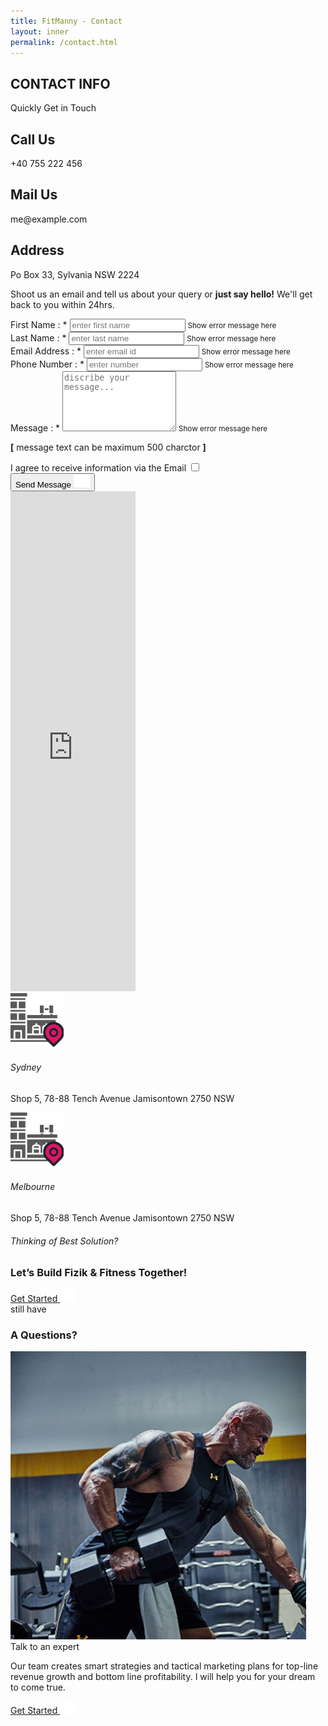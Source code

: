 ```yaml
---
title: FitManny - Contact
layout: inner
permalink: /contact.html
---
```


<!-- container -->
<main role="main" class="content-area contact-page">

  <!-- contact information section -->
  <section class="contact-info weight-lifing-outline-bg pt-4 pb-sm-5">
    <div class="container">
      <div class="row pb-sm-4 pt-sm-0 pt-5">
        <div class="col-md-12">
          <div class="title-style-5 text-center text-uppercase">
            <h1><b>CONTACT INFO</b></h1>
            <p class="mt-1 mx-auto">Quickly Get in Touch</p>
          </div>
        </div>
      </div>
      <div class="row py-3 py-sm-0 py-lg-5">
        <div class="col-lg-4 col-md-6">
          <div class="contact-info-block">
            <div class="contact-info-block-in">
              <div class="icon">
                <i class="fas fa-phone-volume"></i>
              </div>
              <div>
                <h1>Call Us</h1>
                <p>+40 755 222 456</p>
              </div>
            </div>
          </div>
        </div>
        <div class="col-lg-4 col-md-6">
          <div class="contact-info-block">
            <div class="contact-info-block-in">
              <div class="icon">
                <i class="fas fa-envelope-open mb-2"></i>
              </div>
              <div>
                <h1>Mail Us</h1>
                <p>me@example.com</p>
              </div>
            </div>
          </div>
        </div>
        <div class="col-lg-4 col-md-12 mt-lg-0 mt-md-4">
          <div class="contact-info-block">
            <div class="contact-info-block-in">
              <div class="icon">
                <i class="fas fa-map-marker-alt"></i>
              </div>
              <div>
                <h1>Address</h1>
                <p>Po Box 33, Sylvania NSW 2224</p>
              </div>
            </div>
          </div>
        </div>
      </div>
    </div>
  </section>

  <!--contact form section-->
  <section class="contact-form triangle-line-bg-left">
    <div class="contact-form-in">
      <div class="container">
        <div class="head-note p-sm-5 p-4">
          <p class="m-0"><sapn class="d-md-block d-none">Shoot us an email and tell us about your query or </sapn><b>just say hello!</b> We'll get back to you within 24hrs.</p>
          <i class="fas fa-envelope-open text-pink"></i>
        </div>
        <div class="material-form py-5">
          <form class="material-form py-sm-0 py-lg-5 submit-query-form" action="#!" method="post" name="submitQueryForm" >
            <div class="row">
              <div class="col-md-6">
                <div class="form-group">
                  <label for="inputFName">First Name : *</label>
                  <i class="fas fa-user"></i>
                  <input placeholder="enter first name" type="text" required id="inputFName" name="fname"  required>
                  <small id="errorHandling" class="form-text text-muted">Show error message here</small>
                </div>
              </div>
              <div class="col-md-6">
                <div class="form-group">
                  <label for="inputLName">Last Name : *</label>
                  <i class="fas fa-user"></i>
                  <input placeholder="enter last name" type="text" required id="inputLName" name="lname"  required>
                  <small id="errorHandling" class="form-text text-muted">Show error message here</small>
                </div>
              </div>
              <div class="col-md-6">
                <div class="form-group">
                  <label for="inputEmailAddress">Email Address : *</label>
                  <i class="fas fa-envelope-open"></i>
                  <input placeholder="enter email id" type="text" required id="inputEmailAddress" name="email"  required>
                  <small id="errorHandling" class="form-text text-muted">Show error message here</small>
                </div>
              </div>
              <div class="col-md-6">
                <div class="form-group">
                  <label for="inputPhoneNumber">Phone Number : *</label>
                  <i class="fas fa-phone-square"></i>
                  <input placeholder="enter number" type="text" required id="inputPhoneNumber" name="tel"  required>
                  <small id="errorHandling" class="form-text text-muted">Show error message here</small>
                </div>
              </div>
              <div class="col-11">
                <div class="form-group">
                  <label for="inputComment">Message : *</label>
                  <textarea placeholder="discribe your message..." required id="inputComment" rows="6" name="message" ></textarea>
                  <small id="errorHandling" class="form-text text-muted">Show error message here</small>
                  <p class="text-right"><b>[</b> message text can be maximum 500 charctor <b>]</b></p>
                </div>
              </div>
              <div class="col-11">
                <label for="iAgree" class="custome-checkbox iagreeupdate">
                  I agree to receive information via the Email
                  <input type="checkbox" name="acceptance" id="iAgree" required>
                  <span class="checkmark"></span>
                </label>
              </div>
              <div class="col-11 pt-4 py-sm-5">
                <button type="submit" class="btn-style-2 btn-send-message btn-calculate text-uppercase d-inline-flex align-items-center justify-content-center" name="postComment">Send Message <img src="./assets/img/right-arrow.svg" alt="FF Fit" height="20" class="ml-3"></button>
              </div>
              <div class="subalerts"></div>
            </div>
          </form>
        </div>
      </div>
    </div>

  </section>

  <!--locaiton map section-->
  <section class="location-map pt-lg-5">
    <iframe class="overflow-hidden w-100 mw-100" width="200" src="https://www.google.com/maps/embed?pb=!1m10!1m8!1m3!1d3316.6401897000674!2d151.1109802!3d-33.7699626!3m2!1i1024!2i768!4f13.1!5e0!3m2!1sen!2sin!4v1571487136444!5m2!1sen!2sin" height="800" style="border:0;" allowfullscreen=""></iframe>
    <div class="container">
      <div class="available-addresses py-5 p-sm-5">
        <div class="address-block">
          <div>
            <img src="./assets/img/location.svg" alt="FF Fit" width="85px" class="mw-100">
          </div>
          <div class="text-white ml-sm-5 ml-0">
            <h6>Sydney</h6>
            <p>Shop 5, 78-88 Tench Avenue Jamisontown 2750 NSW</p>
          </div>
        </div>
        <div class="address-block">
          <div>
            <img src="./assets/img/location.svg" alt="FF Fit" width="85px" class="mw-100">
          </div>
          <div class="text-white ml-sm-5 ml-0">
            <h6>Melbourne</h6>
            <p class="m-0">Shop 5, 78-88 Tench Avenue Jamisontown 2750 NSW</p>
          </div>
        </div>
      </div>
    </div>

  </section>

  <!--quickly get started section-->
  <div class="container">
    <div class="contact-redirection p-4 p-sm-5 p-md-4 p-sm-4 p-lg-5">
      <div class="contact-redirection-info">
        <h6>Thinking of Best Solution?</h6>
        <h3 class="m-0">Let’s Build Fizik & Fitness Together!</h3>
      </div>
      <div class="contact-redirection-action pl-0 pl-md-4 pl-lg-5">
        <a href="javascript:void(0)" class="btn text-uppercase btn-get-started btn-style-5">
          Get Started
          <img src="./assets/img/right-arrow.svg" alt="FF Fit" height="20" class="ml-2">
        </a>
      </div>
    </div>
  </div>

  <!--have question section-->
  <section class="have-question">
    <div class="container">
      <div class="talk-expert">
        <div class="row">
          <div class="col-md-4">
            <div class="talk-expert-avatar">
              <div class="section-lbl">
                <span class="text-uppercase">still have</span>
                <h3>A Questions?</h3>
              </div>
              <img src="./assets/img/expert-1.jpg" alt="FF Fit" class="mw-100">
            </div>
          </div>
          <div class="col-md-8">
            <div class="talk-expert-info">
              <span class="text-uppercase">Talk to an expert</span>
              <p class="mb-0">Our team creates smart strategies and tactical marketing plans for top-line revenue growth and bottom line profitability. I will help you for your dream to come true.</p>
              <a href="javascript:void(0)" class="btn-get-started btn-style-5">Get Started <img src="./assets/img/right-arrow.svg" alt="FF Fit" height="20" class="ml-2"></a>
            </div>
          </div>
        </div>
      </div>
    </div>

  </section>

</main>
<!-- /.container -->
